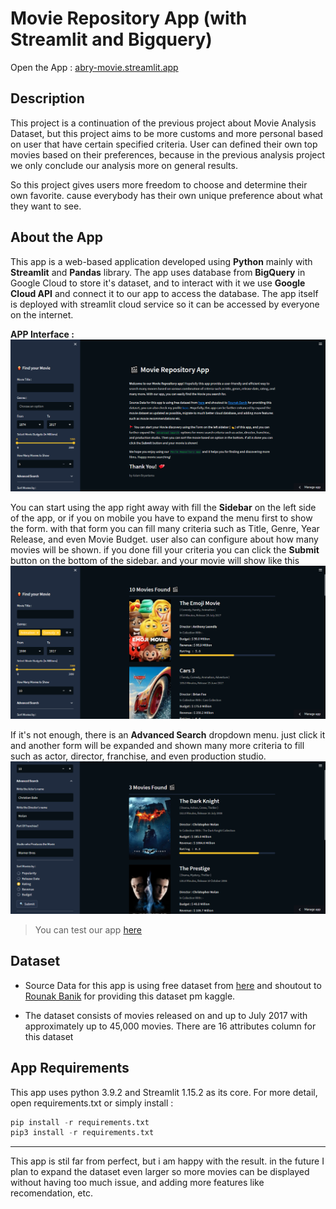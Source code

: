 # Movie Repository App (with Streamlit and Bigquery)

Open the App : [abry-movie.streamlit.app](https://abry-movie.streamlit.app/)

## Description

This project is a continuation of the previous project about Movie Analysis Dataset, but this project aims to be more customs and more personal based on user that have certain specified criteria. User can defined their own top movies based on their preferences, because in the previous analysis project we only conclude our analysis more on general results.

So this project gives users more freedom to choose and determine their own favorite. cause everybody has their own unique preference about what they want to see.

## About the App

This app is a web-based application developed using __Python__ mainly with __Streamlit__ and __Pandas__ library. The app uses database from __BigQuery__ in Google Cloud to store it's dataset, and to interact with it we use __Google Cloud API__ and connect it to our app to access the database. The app itself is deployed with streamlit cloud service so it can be accessed by everyone on the internet.

**APP Interface :**
![App interface](/description/home.png "Display APP")

You can start using the app right away with fill the **Sidebar** on the left side of the app, or if you on mobile you have to expand the menu first to show the form. with that form you can fill many criteria such as Title, Genre, Year Release, and even Movie Budget. user also can configure about how many movies will be shown. if you done fill your criteria you can click the **Submit** button on the bottom of the sidebar. and your movie will show like this
![App interface](/description/menu.png "Display APP")

If it's not enough, there is an **Advanced Search** dropdown menu. just click it and another form will be expanded and shown many more criteria to fill such as actor, director, franchise, and even production studio.
![App interface](/description/advanced.png "Display APP")

> You can test our app [here](https://abry-movie.streamlit.app/)

## Dataset

* Source Data for this app is using free dataset from [here](https://www.kaggle.com/datasets/rounakbanik/the-movies-dataset) and shoutout to [Rounak Banik](https://www.kaggle.com/rounakbanik) for providing this dataset pm kaggle.

* The dataset consists of movies released on and up to July 2017 with approximately up to 45,000 movies. There are 16 attributes column for this dataset

## App Requirements

This app uses python 3.9.2 and Streamlit 1.15.2 as its core. For more detail, open requirements.txt or simply install :
````python
pip install -r requirements.txt 
pip3 install -r requirements.txt
````

---
This app is stil far from perfect, but i am happy with the result. in the future I plan to expand the dataset even larger so more movies can be displayed without having too much issue, and adding more features like recomendation, etc.
